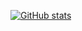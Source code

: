 [![GitHub stats](https://github-readme-stats-kappa-six-75.vercel.app/api?username=Kyun-J&theme=nord)](https://github.com/anuraghazra/github-readme-stats)
